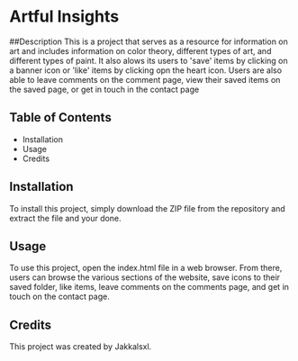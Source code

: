 # Artful Insights
##Description
This is a project that serves as a resource for information on art and includes information on color theory, different types of art, and different types of paint.
It also alows its users to 'save' items by clicking on a banner icon or 'like' items by clicking opn the heart icon. Users are also able to leave comments on the comment page, view their saved items on the saved page, or get in touch in the contact page

## Table of Contents
* Installation
* Usage
* Credits

## Installation
To install this project, simply download the ZIP file from the repository and extract the file and your done.

## Usage
To use this project, open the index.html file in a web browser. From there, users can browse the various sections of the website, save icons to their saved folder, like items, leave comments on the comments page, and get in touch on the contact page.

## Credits
This project was created by Jakkalsxl.
